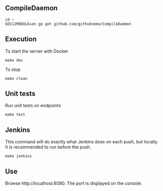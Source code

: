


## CompileDaemon

```
cd ~
GO111MODULE=on go get github.com/githubnemo/CompileDaemon
```
## Execution

To start the server with Docker

```
make dev
```

To stop

```
make clean
```
## Unit tests
Run unit tests on endpoints

```
make test
```
## Jenkins

This command will do exactly what Jenkins does on each push, but locally. It is recommended to run before the push.

```
make jenkins
```
## Use

Browse http://localhost:8080. The port is displayed on the console.

